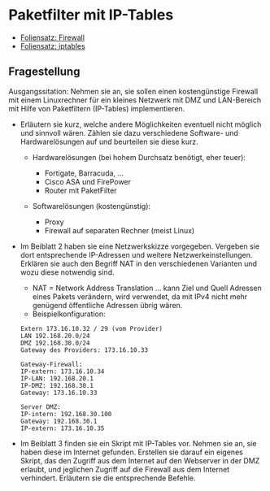 # Paketfilter mit IP-Tables

- [Foliensatz: Firewall](./Firewall.pdf)
- [Foliensatz: iptables](./iptables.pdf)

## Fragestellung

Ausgangssitation: Nehmen sie an, sie sollen einen kostengünstige Firewall mit einem Linuxrechner für ein kleines Netzwerk mit DMZ und LAN-Bereich mit Hilfe von Paketfiltern (IP-Tables) implementieren.

* Erläutern sie kurz, welche andere Möglichkeiten eventuell nicht möglich und sinnvoll wären. Zählen sie dazu verschiedene Software- und Hardwarelösungen auf und beurteilen sie diese kurz.
    * Hardwarelösungen (bei hohem Durchsatz benötigt, eher teuer): 
        * Fortigate, Barracuda, …
        * Cisco ASA und FirePower
        * Router mit PaketFilter

    * Softwarelösungen (kostengünstig):
        * Proxy
        * Firewall auf separaten Rechner (meist Linux)

* Im Beiblatt 2 haben sie eine Netzwerkskizze vorgegeben. Vergeben sie dort entsprechende IP-Adressen und weitere Netzwerkeinstellungen. Erklären sie auch den Begriff NAT in den verschiedenen Varianten und wozu diese notwendig sind.
    * NAT = Network Address Translation … kann Ziel und Quell Adressen eines Pakets verändern, wird verwendet, da mit IPv4 nicht mehr genügend öffentliche Adressen übrig wären.
    * Beispielkonfiguration:

    ```
    Extern 173.16.10.32 / 29 (vom Provider)
    LAN 192.168.20.0/24
    DMZ 192.168.30.0/24
    Gateway des Providers: 173.16.10.33

    Gateway-Firewall:
    IP-extern: 173.16.10.34
    IP-LAN: 192.168.20.1
    IP-DMZ: 192.168.30.1
    Gateway: 173.16.10.33

    Server DMZ:
    IP-intern: 192.168.30.100
    Gateway: 192.168.30.1
    IP-extern: 173.16.10.35
    ```

* Im Beiblatt 3 finden sie ein Skript mit IP-Tables vor. Nehmen sie an, sie haben diese im Internet gefunden. Erstellen sie darauf ein eigenes Skript, das den Zugriff aus dem Internet auf den Webserver in der DMZ erlaubt, und jeglichen Zugriff auf die Firewall aus dem Internet verhindert. Erläutern sie die entsprechende Befehle.
